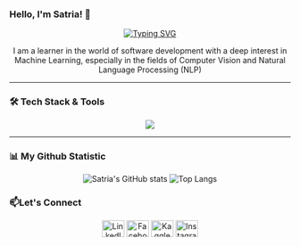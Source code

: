 ### Hello, I'm Satria! 👋

<p align="center">
  <a href="https://git.io/typing-svg"><img src="https://readme-typing-svg.herokuapp.com?font=Fira+Code&size=22&pause=1000&color=25F7B3&center=true&vCenter=true&width=435&lines=Software+Development+Learner;Machine+Learning+Enthusiast;Exploring+Computer+Vision+%26+NLP" alt="Typing SVG" /></a>
</p>

<p align="center">
  I am a learner in the world of software development with a deep interest in Machine Learning, especially in the fields of Computer Vision and Natural Language Processing (NLP)
</p>

---
### 🛠️ Tech Stack & Tools

<p align="center">
  <a href="https://skillicons.dev">
    <img src="https://skillicons.dev/icons?i=laravel,php,vue,python,mysql,git,vscode" />
  </a>
</p>

---

### 📊 My Github Statistic

<p align="center">
    <img src="https://github-readme-stats.vercel.app/api?username=Satriarizkirr&show_icons=true&theme=tokyonight&rank_icon=github" alt="Satria's GitHub stats" />
    <img src="https://github-readme-stats.vercel.app/api/top-langs/?username=Satriarizkirr&layout=compact&theme=tokyonight" alt="Top Langs" />
</p>


### 📫Let's Connect

<p align="center">
<a href="https://www.linkedin.com/in/SatriaRizki26" target="blank"><img align="center" src="https://raw.githubusercontent.com/rahuldkjain/github-profile-readme-generator/master/src/images/icons/Social/linked-in-alt.svg" alt="LinkedIn" height="30" width="40" /></a>
<a href="https://facebook.com/satriarizkirr" target="blank"><img align="center" src="https://raw.githubusercontent.com/rahuldkjain/github-profile-readme-generator/master/src/images/icons/Social/facebook.svg" alt="Facebook" height="30" width="40" /></a>
<a href="https://kaggle.com/satriarizki" target="blank"><img align="center" src="https://raw.githubusercontent.com/rahuldkjain/github-profile-readme-generator/master/src/images/icons/Social/kaggle.svg" alt="Kaggle" height="30" width="40" /></a>
<a href="https://instagram.com/satriarizkirr" target="blank"><img align="center" src="https://raw.githubusercontent.com/rahuldkjain/github-profile-readme-generator/master/src/images/icons/Social/instagram.svg" alt="Instagram" height="30" width="40" /></a>
</p>
